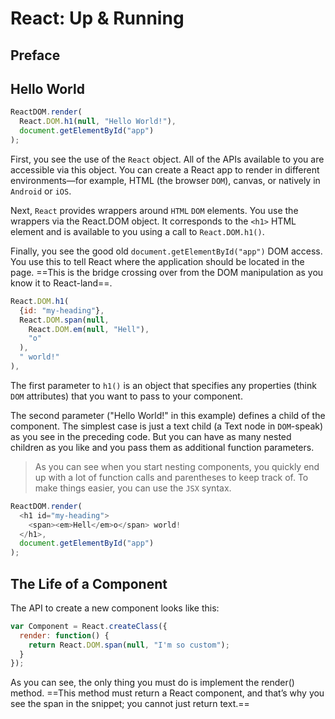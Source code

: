 # React: Up & Running

## Preface




## Hello World

```javascript
ReactDOM.render(
  React.DOM.h1(null, "Hello World!"),
  document.getElementById("app")
);
```
First, you see the use of the `React` object. All of the APIs available to you are accessible via this object. You can create a React app to render in different environments—for example, HTML (the browser `DOM`), canvas, or natively in `Android` or `iOS`.

Next, `React` provides wrappers around `HTML` `DOM` elements. You use the wrappers via the React.DOM object. It corresponds to the `<h1>` HTML element and is available to you using a call to `React.DOM.h1()`.

Finally, you see the good old `document.getElementById("app")` DOM access. You use this to tell React where the application should be located in the page. ==This is the bridge crossing over from the DOM manipulation as you know it to React-land==.

```javascript
React.DOM.h1(
  {id: "my-heading"},
  React.DOM.span(null,
    React.DOM.em(null, "Hell"),
    "o"
  ),
  " world!"
),
```

The first parameter to `h1()` is an object that specifies any properties (think `DOM` attributes) that you want to pass to your component. 

The second parameter ("Hello World!" in this example) defines a child of the component. The simplest case is just a text child (a Text node in `DOM`-speak) as you see in the preceding code. But you can have as many nested children as you like and you pass them as additional function parameters.

> As you can see when you start nesting components, you quickly end up with a lot of function calls and parentheses to keep track of. To make things easier, you can use the `JSX` syntax.

```javascript
ReactDOM.render(
  <h1 id="my-heading">
    <span><em>Hell</em>o</span> world!
  </h1>,
  document.getElementById("app")
);
```

## The Life of a Component

The API to create a new component looks like this:

```javascript
var Component = React.createClass({
  render: function() {
    return React.DOM.span(null, "I'm so custom");
  }
});
```
As you can see, the only thing you must do is implement the render() method. ==This method must return a React component, and that’s why you see the span in the snippet; you cannot just return text.==

